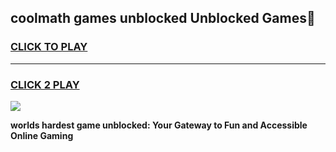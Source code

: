 
## coolmath games unblocked Unblocked Games👋
<h3>
<a href="https://premium.freeplayer.one?title=coolmath_games_unblocked&ref=16F">CLICK TO PLAY</a></h3>
<hr>

<h3>
<a href="https://premium.freeplayer.one?title=coolmath_games_unblocked&ref=16F">CLICK 2 PLAY</a>
  
</h3>

<a href="https://premium.freeplayer.one?title=coolmath_games_unblocked&ref=16F/"><img src="https://clearcache.store/games.png"></a>


**worlds hardest game unblocked: Your Gateway to Fun and Accessible Online Gaming**
